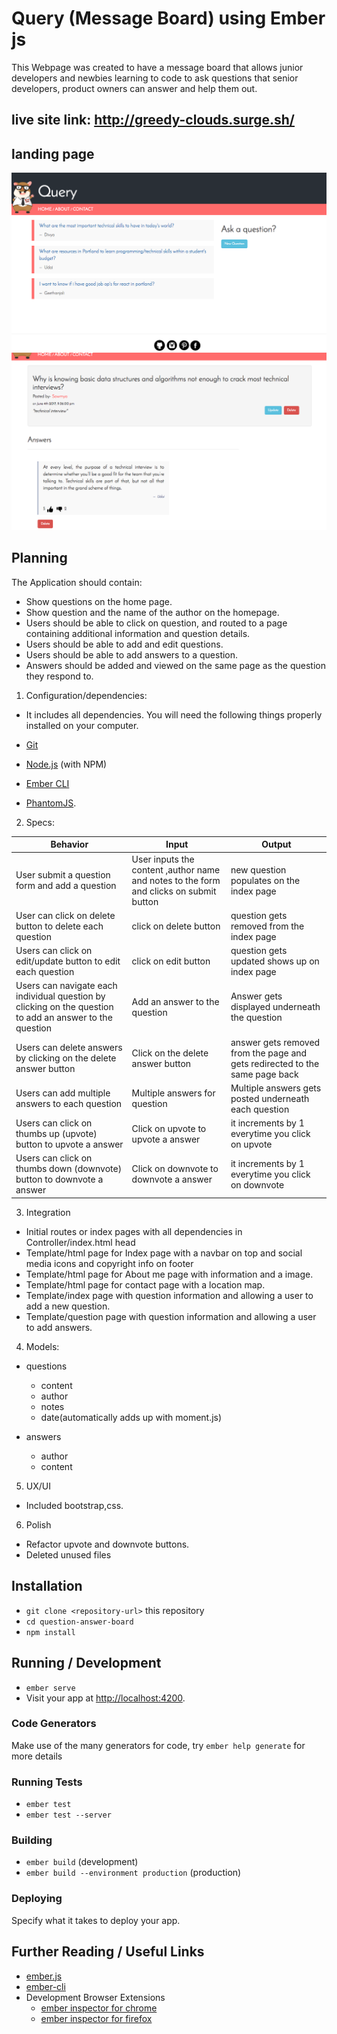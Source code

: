 # Query (Message Board) using Ember js

This Webpage was created to have a message board that allows junior developers and newbies learning to code to ask questions that senior developers, product owners can answer and help them out.

## live site link: http://greedy-clouds.surge.sh/
## landing page

![](https://github.com/sowmyadsl/question-answer-board/blob/master/public/img/Screen%20Shot%202017-06-02%20at%207.31.25%20PM.png)
![](https://github.com/sowmyadsl/question-answer-board/blob/master/public/img/Screen%20Shot%202017-06-04%20at%209.40.41%20PM.png)

## Planning

The Application should contain:

* Show questions on the home page.
* Show question and the name of the author on the homepage.
* Users should be able to click on question, and routed to a page containing additional information and question details.
* Users should be able to add and edit questions.
* Users should be able to add answers to a question.
* Answers should be added and viewed on the same page as the question they respond to.

1. Configuration/dependencies:
* It includes all dependencies.
You will need the following things properly installed on your computer.

* [Git](https://git-scm.com/)
* [Node.js](https://nodejs.org/) (with NPM)
* [Ember CLI](https://ember-cli.com/)
* [PhantomJS](http://phantomjs.org/).

2. Specs:

| Behavior | Input | Output |
|----------|-------|--------|
| User submit a question form and add a question | User inputs the content ,author name and notes to the form and clicks on submit button |new question populates on the index page|
| User can click on delete button to delete each question |click on delete button | question gets removed from the index page|
| Users can click on edit/update button to edit each question |click on edit button |question gets updated shows up on index page |
| Users can navigate each individual question by clicking on the question to add an answer to the question | Add an answer to the question | Answer gets displayed underneath the question |
| Users can delete answers by clicking on the delete answer button | Click on the delete answer button | answer gets removed from the page and gets redirected to the same page back|
| Users can add multiple answers to each question | Multiple answers for question | Multiple answers gets posted underneath each question |
| Users can click on thumbs up (upvote) button to upvote a answer | Click on upvote to upvote a answer | it increments by 1 everytime you click on upvote|
| Users can click on thumbs down (downvote) button to downvote a answer | Click on downvote to downvote a answer | it increments by 1 everytime you click on downvote |

3. Integration
  * Initial routes or index pages with all dependencies in Controller/index.html head
  * Template/html page for Index page with a navbar on top and social media icons and copyright info on footer
  * Template/html page for About me page with information and a image.
  * Template/html page for contact page with a location map.
  * Template/index page with question information and allowing a user to add a new question.
  * Template/question page with question information and allowing a user to add answers.

4. Models:

* questions
  - content
  - author
  - notes
  - date(automatically adds up with moment.js)

* answers
  - author
  - content


5. UX/UI
  * Included bootstrap,css.

6. Polish
  * Refactor upvote and downvote buttons.
  * Deleted unused files

## Installation

* `git clone <repository-url>` this repository
* `cd question-answer-board`
* `npm install`

## Running / Development

* `ember serve`
* Visit your app at [http://localhost:4200](http://localhost:4200).

### Code Generators

Make use of the many generators for code, try `ember help generate` for more details

### Running Tests

* `ember test`
* `ember test --server`

### Building

* `ember build` (development)
* `ember build --environment production` (production)

### Deploying

Specify what it takes to deploy your app.

## Further Reading / Useful Links

* [ember.js](http://emberjs.com/)
* [ember-cli](https://ember-cli.com/)
* Development Browser Extensions
  * [ember inspector for chrome](https://chrome.google.com/webstore/detail/ember-inspector/bmdblncegkenkacieihfhpjfppoconhi)
  * [ember inspector for firefox](https://addons.mozilla.org/en-US/firefox/addon/ember-inspector/)
